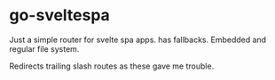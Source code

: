 # go-sveltespa

Just a simple router for svelte spa apps. has fallbacks. Embedded and regular file system. 

Redirects trailing slash routes as these gave me trouble.